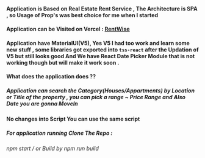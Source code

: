 #### Application is Based on Real Estate Rent Service , The Architecture is SPA , so Usage of Prop's was best choice for me when I started  

#### Application can be Visited on Vercel : <a href="https://rentwise-three.vercel.app/">RentWise</a>

#### Application have MaterialUI(V5), Yes V5 I had too work and learn some new stuff , some libraries got exported into `tss-react` after the Updation of V5 but still looks good And We have React Date Picker Module that is not working though but will make it work soon .   

#### What does the application does ??

##### Application can search the Category(Houses/Appartments) by Location or Title of the property , you can pick a range ~ Price Range and  Also Date you are gonna MoveIn


#### No changes into Script You can use the same script 
##### For application running Clone The Repo :
 ###### npm start / or Build by npm run build